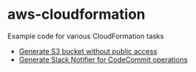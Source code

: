 # aws-cloudformation

Example code for various CloudFormation tasks

- [Generate S3 bucket without public access](s3-bucket-no-public-access/README.md)
- [Generate Slack Notifier for CodeCommit operations](codecommit-sns-notifier/README.md)

